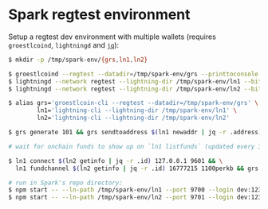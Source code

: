 # Spark regtest environment

Setup a regtest dev environment with multiple wallets (requires `groestlcoind`, `lightningd` and [`jq`](https://stedolan.github.io/jq/download/)):

```bash
$ mkdir -p /tmp/spark-env/{grs,ln1,ln2}

$ groestlcoind --regtest --datadir=/tmp/spark-env/grs --printtoconsole
$ lightningd --network regtest --lightning-dir /tmp/spark-env/ln1 --bitcoin-datadir /tmp/spark-env/grs --addr 127.0.0.1:9600
$ lightningd --network regtest --lightning-dir /tmp/spark-env/ln2 --bitcoin-datadir /tmp/spark-env/grs --addr 127.0.0.1:9601

$ alias grs='groestlcoin-cli --regtest --datadir=/tmp/spark-env/grs' \
        ln1='lightning-cli --lightning-dir /tmp/spark-env/ln1' \
        ln2='lightning-cli --lightning-dir /tmp/spark-env/ln2'

$ grs generate 101 && grs sendtoaddress $(ln1 newaddr | jq -r .address) 5 && grs generate 1

# wait for onchain funds to show up on `ln1 listfunds` (updated every 30s)

$ ln1 connect $(ln2 getinfo | jq -r .id) 127.0.0.1 9601 && \
  ln1 fundchannel $(ln2 getinfo | jq -r .id) 16777215 1100perkb && grs generate 1

# run in Spark's repo directory:
$ npm start -- --ln-path /tmp/spark-env/ln1 --port 9700 --login dev:123
$ npm start -- --ln-path /tmp/spark-env/ln2 --port 9701 --login dev:123
```
